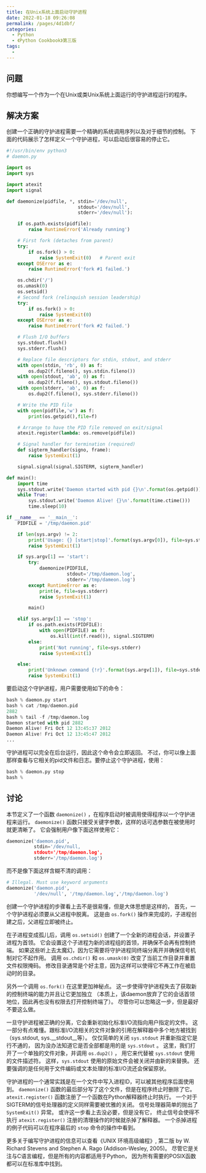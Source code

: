 ```yaml
---
title: 在Unix系统上面启动守护进程
date: 2022-01-18 09:26:08
permalink: /pages/4d1dbf/
categories:
  - Python
  - 《Python Cookbook》第三版
tags:
  - 
---
```


## 问题

你想编写一个作为一个在Unix或类Unix系统上面运行的守护进程运行的程序。

## 解决方案

创建一个正确的守护进程需要一个精确的系统调用序列以及对于细节的控制。 下面的代码展示了怎样定义一个守护进程，可以启动后很容易的停止它。

```python
#!/usr/bin/env python3
# daemon.py

import os
import sys

import atexit
import signal

def daemonize(pidfile, *, stdin='/dev/null',
                          stdout='/dev/null',
                          stderr='/dev/null'):

    if os.path.exists(pidfile):
        raise RuntimeError('Already running')

    # First fork (detaches from parent)
    try:
        if os.fork() > 0:
            raise SystemExit(0)   # Parent exit
    except OSError as e:
        raise RuntimeError('fork #1 failed.')

    os.chdir('/')
    os.umask(0)
    os.setsid()
    # Second fork (relinquish session leadership)
    try:
        if os.fork() > 0:
            raise SystemExit(0)
    except OSError as e:
        raise RuntimeError('fork #2 failed.')

    # Flush I/O buffers
    sys.stdout.flush()
    sys.stderr.flush()

    # Replace file descriptors for stdin, stdout, and stderr
    with open(stdin, 'rb', 0) as f:
        os.dup2(f.fileno(), sys.stdin.fileno())
    with open(stdout, 'ab', 0) as f:
        os.dup2(f.fileno(), sys.stdout.fileno())
    with open(stderr, 'ab', 0) as f:
        os.dup2(f.fileno(), sys.stderr.fileno())

    # Write the PID file
    with open(pidfile,'w') as f:
        print(os.getpid(),file=f)

    # Arrange to have the PID file removed on exit/signal
    atexit.register(lambda: os.remove(pidfile))

    # Signal handler for termination (required)
    def sigterm_handler(signo, frame):
        raise SystemExit(1)

    signal.signal(signal.SIGTERM, sigterm_handler)

def main():
    import time
    sys.stdout.write('Daemon started with pid {}\n'.format(os.getpid()))
    while True:
        sys.stdout.write('Daemon Alive! {}\n'.format(time.ctime()))
        time.sleep(10)

if __name__ == '__main__':
    PIDFILE = '/tmp/daemon.pid'

    if len(sys.argv) != 2:
        print('Usage: {} [start|stop]'.format(sys.argv[0]), file=sys.stderr)
        raise SystemExit(1)

    if sys.argv[1] == 'start':
        try:
            daemonize(PIDFILE,
                      stdout='/tmp/daemon.log',
                      stderr='/tmp/dameon.log')
        except RuntimeError as e:
            print(e, file=sys.stderr)
            raise SystemExit(1)

        main()

    elif sys.argv[1] == 'stop':
        if os.path.exists(PIDFILE):
            with open(PIDFILE) as f:
                os.kill(int(f.read()), signal.SIGTERM)
        else:
            print('Not running', file=sys.stderr)
            raise SystemExit(1)

    else:
        print('Unknown command {!r}'.format(sys.argv[1]), file=sys.stderr)
        raise SystemExit(1)
```

要启动这个守护进程，用户需要使用如下的命令：

```python
bash % daemon.py start
bash % cat /tmp/daemon.pid
2882
bash % tail -f /tmp/daemon.log
Daemon started with pid 2882
Daemon Alive! Fri Oct 12 13:45:37 2012
Daemon Alive! Fri Oct 12 13:45:47 2012
...
```

守护进程可以完全在后台运行，因此这个命令会立即返回。 不过，你可以像上面那样查看与它相关的pid文件和日志。要停止这个守护进程，使用：

```python
bash % daemon.py stop
bash %
```

## 讨论

本节定义了一个函数 `daemonize()` ，在程序启动时被调用使得程序以一个守护进程来运行。 `daemonize()` 函数只接受关键字参数，这样的话可选参数在被使用时就更清晰了。 它会强制用户像下面这样使用它：

```python
daemonize('daemon.pid',
          stdin='/dev/null,
          stdout='/tmp/daemon.log',
          stderr='/tmp/daemon.log')
```

而不是像下面这样含糊不清的调用：

```python
# Illegal. Must use keyword arguments
daemonize('daemon.pid',
          '/dev/null', '/tmp/daemon.log','/tmp/daemon.log')
```

创建一个守护进程的步骤看上去不是很易懂，但是大体思想是这样的， 首先，一个守护进程必须要从父进程中脱离。 这是由 `os.fork()` 操作来完成的，子进程创建之后，父进程立即被终止。

在子进程变成孤儿后，调用 `os.setsid()` 创建了一个全新的进程会话，并设置子进程为首领。 它会设置这个子进程为新的进程组的首领，并确保不会再有控制终端。 如果这些听上去太魔幻，因为它需要将守护进程同终端分离开并确保信号机制对它不起作用。 调用 `os.chdir()` 和 `os.umask(0)` 改变了当前工作目录并重置文件权限掩码。 修改目录通常是个好主意，因为这样可以使得它不再工作在被启动时的目录。

另外一个调用 `os.fork()` 在这里更加神秘点。 这一步使得守护进程失去了获取新的控制终端的能力并且让它更加独立 （本质上，该daemon放弃了它的会话首领地位，因此再也没有权限去打开控制终端了）。 尽管你可以忽略这一步，但是最好不要这么做。

一旦守护进程被正确的分离，它会重新初始化标准I/O流指向用户指定的文件。 这一部分有点难懂。跟标准I/O流相关的文件对象的引用在解释器中多个地方被找到 （sys.stdout, sys.__stdout__等）。 仅仅简单的关闭 `sys.stdout` 并重新指定它是行不通的， 因为没办法知道它是否全部都是用的是 `sys.stdout` 。 这里，我们打开了一个单独的文件对象，并调用 `os.dup2()` ， 用它来代替被 `sys.stdout` 使用的文件描述符。 这样，`sys.stdout` 使用的原始文件会被关闭并由新的来替换。 还要强调的是任何用于文件编码或文本处理的标准I/O流还会保留原状。

守护进程的一个通常实践是在一个文件中写入进程ID，可以被其他程序后面使用到。 `daemonize()` 函数的最后部分写了这个文件，但是在程序终止时删除了它。 `atexit.register()` 函数注册了一个函数在Python解释器终止时执行。 一个对于SIGTERM的信号处理器的定义同样需要被优雅的关闭。 信号处理器简单的抛出了 `SystemExit()` 异常。 或许这一步看上去没必要，但是没有它， 终止信号会使得不执行 `atexit.register()` 注册的清理操作的时候就杀掉了解释器。 一个杀掉进程的例子代码可以在程序最后的 `stop` 命令的操作中看到。

更多关于编写守护进程的信息可以查看《UNIX 环境高级编程》, 第二版 by W. Richard Stevens and Stephen A. Rago (Addison-Wesley, 2005)。 尽管它是关注与C语言编程，但是所有的内容都适用于Python， 因为所有需要的POSIX函数都可以在标准库中找到。